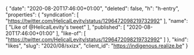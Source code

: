 {
  "date": "2020-08-20T17:46:00+01:00",
  "deleted": false,
  "h": "h-entry",
  "properties": {
    "syndication": [
      "https://twitter.com/HelicalLevity/status/1296472098219732992"
    ],
    "name": [
      "Like of @HelicalLevity's tweet"
    ],
    "published": [
      "2020-08-20T17:46:00+01:00"
    ],
    "like-of": [
      "https://twitter.com/HelicalLevity/status/1296472098219732992"
    ]
  },
  "kind": "likes",
  "slug": "2020/08/sxizx",
  "client_id": "https://indigenous.realize.be"
}
